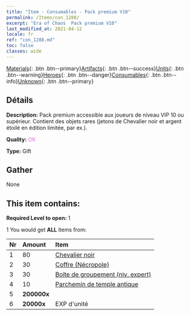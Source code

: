```yaml
---
title: "Item - Consumables - Pack premium V10"
permalink: /Items/con_1288/
excerpt: "Era of Chaos  Pack premium V10"
last_modified_at: 2021-04-12
locale: fr
ref: "con_1288.md"
toc: false
classes: wide
---
```

 [Materials](/fr/Items/){: .btn .btn--primary}[Artifacts](/fr/Items/Artifacts/){: .btn .btn--success}[Units](/fr/Items/Units/){: .btn .btn--warning}[Heroes](/fr/Items/Heroes/){: .btn .btn--danger}[Consumables](/fr/Items/Consumables/){: .btn .btn--info}[Unknown](/fr/Items/Unknown/){: .btn .btn--primary}

## Détails
 **Description:** Pack premium accessible aux joueurs de niveau VIP 10 ou supérieur. Contient des objets rares (jetons de Chevalier noir et argent étoilé en édition limitée, par ex.).

 **Quality:** <span style="color: #DA70D6">OK</span>

 **Type:** Gift

## Gather

  None

## This item contains:

 **Required Level to open:** 1

 1 You would get **ALL** items  from:

  | Nr | Amount |     Item    |
  |:---|:-------|:------------|
  | 1 | 80 | [Chevalier noir](/fr/Items/unt_213/) | 
  | 2 | 30 | [Coffre (Nécropole)](/fr/Items/con_1271/) | 
  | 3 | 30 | [Boîte de groupement (niv. expert)](/fr/Items/con_760/) | 
  | 4 | 10 | [Parchemin de temple antique](/fr/Items/con_697/) | 
  | 5 |  **200000x** | <i class="fas fa-coins"/> |  | 
  | 6 |  **20000x** | EXP d'unité |  | 
